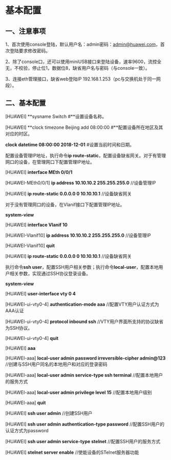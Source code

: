 # 基本配置



## 一、注意事项

1、首次使用console登陆，默认用户名：admin密码：admin@huawei.com，首次登陆要求修改密码。

2、除了console口，还可以使用miniUSB接口来登陆设备，速率9600，流控全无，不校验，停止位1，数据位8，缺省用户名与密码（与console一致）。

3、连接eth管理接口，缺省web登陆IP 192.168.1.253（pc与交换机处于同一网段）。



## 二、基本配置

[HUAWEI] **sysname Switch #**设置设备名称。

[HUAWEI] **clock timezone Beijing add 08:00:00 #**配置设备所在地区及其对应的时区。

 **clock datetime 08:00:00 2018-12-01**  #设置当前时间和日期。

配置设备管理IP地址，执行命令**ip route-static**，配置设备缺省网关。对于有管理网口的设备，在管理网口下配置管理IP地址。

[HUAWEI] **interface MEth 0/0/1**

[HUAWEI-MEth0/0/1] **ip address 10.10.10.2 255.255.255.0**    //设备管理IP

[HUAWEI] **ip route-static 0.0.0.0 0 10.10.10.1**    //设备缺省网关 



对于没有管理网口的设备，在Vlanif接口下配置管理IP地址。

<HUAWEI> **system-view**

[HUAWEI] **interface Vlanif 10**

[HUAWEI-Vlanif10] **ip address 10.10.10.2 255.255.255.0**    //设备管理IP

[HUAWEI-Vlanif10] **quit**

[HUAWEI] **ip route-static 0.0.0.0 0 10.10.10.1**    //设备缺省网关 

执行命令**ssh user**，配置SSH用户相关参数；执行命令**local-user**，配置本地用户相关参数，实现通过SSH协议登录设备。



<HUAWEI>  **system-view**

[HUAWEI] **user-interface vty 0 4**

[HUAWEI-ui-vty0-4] **authentication-mode aaa**    //配置VTY用户认证方式为AAA认证

[HUAWEI-ui-vty0-4] **protocol inbound ssh**    //VTY用户界面所支持的协议缺省为SSH协议。

[HUAWEI-ui-vty0-4] **quit**

[HUAWEI] **aaa**

[HUAWEI-aaa] **local-user admin password irreversible-cipher admin@123**    //创建与SSH用户同名的本地用户和对应的登录密码

[HUAWEI-aaa] **local-user admin service-type ssh terminal**    //配置本地用户的服务方式

[HUAWEI-aaa] **local-user admin privilege level 15**    //配置本地用户级别

[HUAWEI-aaa] **quit**

[HUAWEI] **ssh user admin**    //创建SSH用户

[HUAWEI] **ssh user admin authentication-type password**    //配置SSH用户的认证方式为password

[HUAWEI] **ssh user admin service-type stelnet**    //配置SSH用户的服务方式

[HUAWEI] **stelnet server enable**    //使能设备的STelnet服务器功能









